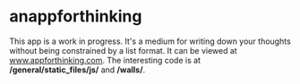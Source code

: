 anappforthinking
================

This app is a work in progress.  It's a medium for writing down your thoughts without being constrained by a list
format.  It can be viewed at www.appforthinking.com.  The interesting code is at <b>/general/static_files/js/</b> and <b>/walls/</b>.
